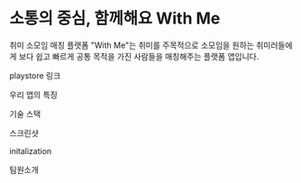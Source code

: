 # 소통의 중심, 함께해요 With Me

취미 소모임 매칭 플랫폼 "With Me"는 
취미를 주목적으로 소모임을 원하는 취미러들에게
보다 쉽고 빠르게 공통 목적을 가진 사람들을 
매칭해주는 플랫폼 앱입니다. 

playstore 링크

우리 앱의 특징

기술 스택

스크린샷

initalization

팀원소개



